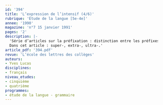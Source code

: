 ```yaml
---
id: '394'
title: 'L’expression de l’intensif (4/6)'
rubrique: 'Étude de la langue [5e-4e]'
annee: '1990'
magazine: 'n°7 15 janvier 1991'
pages: '2'
description: |-
  'Série d’articles sur la préfixation : distinction entre les préfixes français (sous-, sur-, sus-), les préfixes latins (sub-, super-, infra-, supra-, extra-, ultra-) et les préfixes grecs (hypo, hyper, archi-).
  Dans cet article : super-, extra-, ultra-.'
article_pdf: '394.pdf'
revue: 'L’école des lettres des collèges'
auteurs:
- Yves Lucas
disciplines:
- français
niveau_etudes:
- cinquième
- quatrième
programmes:
- étude de la langue - grammaire
---
```

